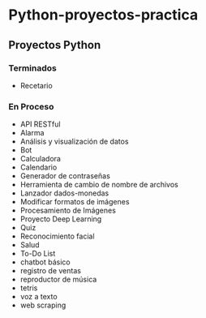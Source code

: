 # Python-proyectos-practica

## Proyectos Python
### Terminados

- Recetario

### En Proceso

- API RESTful
- Alarma
- Análisis y visualización de datos
- Bot
- Calculadora
- Calendario
- Generador de contraseñas
- Herramienta de cambio de nombre de archivos
- Lanzador dados-monedas
- Modificar formatos de imágenes
- Procesamiento de Imágenes
- Proyecto Deep Learning
- Quiz
- Reconocimiento facial
- Salud
- To-Do List
- chatbot básico
- registro de ventas
- reproductor de música
- tetris
- voz a texto
- web scraping
